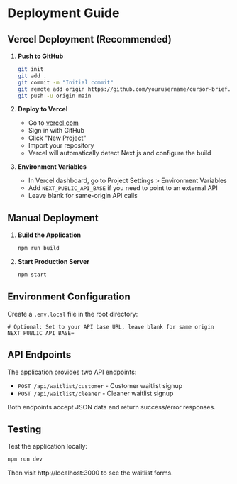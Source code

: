 # Deployment Guide

## Vercel Deployment (Recommended)

1. **Push to GitHub**
   ```bash
   git init
   git add .
   git commit -m "Initial commit"
   git remote add origin https://github.com/yourusername/cursor-brief.git
   git push -u origin main
   ```

2. **Deploy to Vercel**
   - Go to [vercel.com](https://vercel.com)
   - Sign in with GitHub
   - Click "New Project"
   - Import your repository
   - Vercel will automatically detect Next.js and configure the build

3. **Environment Variables**
   - In Vercel dashboard, go to Project Settings > Environment Variables
   - Add `NEXT_PUBLIC_API_BASE` if you need to point to an external API
   - Leave blank for same-origin API calls

## Manual Deployment

1. **Build the Application**
   ```bash
   npm run build
   ```

2. **Start Production Server**
   ```bash
   npm start
   ```

## Environment Configuration

Create a `.env.local` file in the root directory:

```env
# Optional: Set to your API base URL, leave blank for same origin
NEXT_PUBLIC_API_BASE=
```

## API Endpoints

The application provides two API endpoints:

- `POST /api/waitlist/customer` - Customer waitlist signup
- `POST /api/waitlist/cleaner` - Cleaner waitlist signup

Both endpoints accept JSON data and return success/error responses.

## Testing

Test the application locally:
```bash
npm run dev
```

Then visit http://localhost:3000 to see the waitlist forms.
